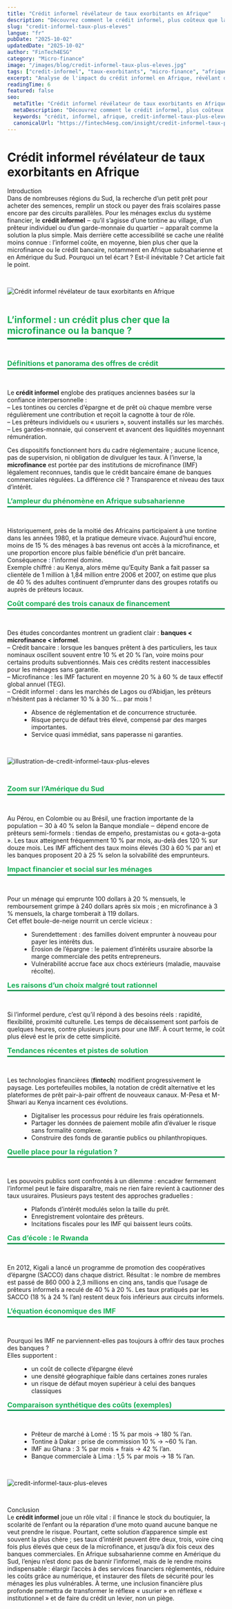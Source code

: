 ```yaml
---
title: "Crédit informel révélateur de taux exorbitants en Afrique"
description: "Découvrez comment le crédit informel, plus coûteux que la microfinance et les banques, impacte les ménages. Fintech, Scoring IA et Micro crédit dévoilés par FinTech4ESG."
slug: "credit-informel-taux-plus-eleves"
langue: "fr"
pubDate: "2025-10-02"
updatedDate: "2025-10-02"
author: "FinTech4ESG"
category: "Micro-finance"
image: "/images/blog/credit-informel-taux-plus-eleves.jpg"
tags: ["credit-informel", "taux-exorbitants", "micro-finance", "afrique", "scoring-ia"]
excerpt: "Analyse de l'impact du crédit informel en Afrique, révélant des taux exorbitants comparés aux institutions de microfinance et aux banques."
readingTime: 6
featured: false
seo:
  metaTitle: "Crédit informel révélateur de taux exorbitants en Afrique | FINTECH4ESG"
  metaDescription: "Découvrez comment le crédit informel, plus coûteux que la microfinance et les banques, impacte les ménages. Fintech, Scoring IA et Micro crédit dévoilés par FinTech4ESG."
  keywords: "crédit, informel, afrique, credit-informel-taux-plus-eleves"
  canonicalUrl: "https://fintech4esg.com/insight/credit-informel-taux-plus-eleves"
---
```


# Crédit informel révélateur de taux exorbitants en Afrique

Introduction  
Dans de nombreuses régions du Sud, la recherche d’un petit prêt pour acheter des semences, remplir un stock ou payer des frais scolaires passe encore par des circuits parallèles. Pour les ménages exclus du système financier, le <strong>crédit informel</strong> ‒ qu’il s’agisse d’une tontine au village, d’un prêteur individuel ou d’un garde-monnaie du quartier ‒ apparaît comme la solution la plus simple. Mais derrière cette accessibilité se cache une réalité moins connue : l’informel coûte, en moyenne, bien plus cher que la microfinance ou le crédit bancaire, notamment en Afrique subsaharienne et en Amérique du Sud. Pourquoi un tel écart ? Est-il inévitable ? Cet article fait le point.

&nbsp;

![Crédit informel révélateur de taux exorbitants en Afrique](/images/blog/credit-informel-taux-plus-eleves-fintech4esg.jpg)

&nbsp;

<h2 style="color: #19af58; border-bottom: 4px solid #00924B;
           padding-bottom: .2rem; margin-top: 0.5rem; margin-bottom: .2rem;">
  L’informel : un crédit plus cher que la microfinance ou la banque ?
</h2>

&nbsp;

<h3 style="color: #19af58; border-bottom: 3px solid #00924B;
           padding-bottom: .1rem; margin-top: 0.6rem; margin-bottom: .2rem;">
  Définitions et panorama des offres de crédit
</h3>

&nbsp;

Le <strong>crédit informel</strong> englobe des pratiques anciennes basées sur la confiance interpersonnelle :  
– Les tontines ou cercles d’épargne et de prêt où chaque membre verse régulièrement une contribution et reçoit la cagnotte à tour de rôle.  
– Les prêteurs individuels ou « usuriers », souvent installés sur les marchés.  
– Les gardes-monnaie, qui conservent et avancent des liquidités moyennant rémunération.  

Ces dispositifs fonctionnent hors du cadre réglementaire ; aucune licence, pas de supervision, ni obligation de divulguer les taux. À l’inverse, la <strong>microfinance</strong> est portée par des institutions de microfinance (IMF) légalement reconnues, tandis que le crédit bancaire émane de banques commerciales régulées. La différence clé ? Transparence et niveau des taux d’intérêt.

<h3 style="color: #19af58; border-bottom: 3px solid #00924B;
           padding-bottom: .1rem; margin-top: 0.6rem; margin-bottom: .2rem;">
  L’ampleur du phénomène en Afrique subsaharienne
</h3>

&nbsp;

Historiquement, près de la moitié des Africains participaient à une tontine dans les années 1980, et la pratique demeure vivace. Aujourd’hui encore, moins de 15 % des ménages à bas revenus ont accès à la microfinance, et une proportion encore plus faible bénéficie d’un prêt bancaire. Conséquence : l’informel domine.  
Exemple chiffré : au Kenya, alors même qu’Equity Bank a fait passer sa clientèle de 1 million à 1,84 million entre 2006 et 2007, on estime que plus de 40 % des adultes continuent d’emprunter dans des groupes rotatifs ou auprès de prêteurs locaux.  

<h3 style="color: #19af58; border-bottom: 3px solid #00924B;
           padding-bottom: .1rem; margin-top: 0.6rem; margin-bottom: .2rem;">
  Coût comparé des trois canaux de financement
</h3>

&nbsp;

Des études concordantes montrent un gradient clair : <strong>banques < microfinance < informel</strong>.  
– Crédit bancaire : lorsque les banques prêtent à des particuliers, les taux nominaux oscillent souvent entre 10 % et 20 % l’an, voire moins pour certains produits subventionnés. Mais ces crédits restent inaccessibles pour les ménages sans garantie.  
– Microfinance : les IMF facturent en moyenne 20 % à 60 % de taux effectif global annuel (TEG).  
– Crédit informel : dans les marchés de Lagos ou d’Abidjan, les prêteurs n’hésitent pas à réclamer 10 % à 30 %… par mois !  

<ul style="list-style-type: disc; margin-left: 2rem;">
  <li>Absence de réglementation et de concurrence structurée.</li>
  <li>Risque perçu de défaut très élevé, compensé par des marges importantes.</li>
  <li>Service quasi immédiat, sans paperasse ni garanties.</li>
</ul>

&nbsp;

![illustration-de-credit-informel-taux-plus-eleves](/images/blog/credit-informel-taux-plus-eleves-2025.jpg)

&nbsp;

<h3 style="color: #19af58; border-bottom: 3px solid #00924B;
           padding-bottom: .1rem; margin-top: 0.6rem; margin-bottom: .2rem;">
  Zoom sur l’Amérique du Sud
</h3>

&nbsp;

Au Pérou, en Colombie ou au Brésil, une fraction importante de la population ‒ 30 à 40 % selon la Banque mondiale ‒ dépend encore de prêteurs semi-formels : tiendas de empeño, prestamistas ou « gota-a-gota ». Les taux atteignent fréquemment 10 % par mois, au-delà des 120 % sur douze mois. Les IMF affichent des taux moins élevés (30 à 60 % par an) et les banques proposent 20 à 25 % selon la solvabilité des emprunteurs.  

<h3 style="color: #19af58; border-bottom: 3px solid #00924B;
           padding-bottom: .1rem; margin-top: 0.6rem; margin-bottom: .2rem;">
  Impact financier et social sur les ménages
</h3>

&nbsp;

Pour un ménage qui emprunte 100 dollars à 20 % mensuels, le remboursement grimpe à 240 dollars après six mois ; en microfinance à 3 % mensuels, la charge tomberait à 119 dollars.  
Cet effet boule-de-neige nourrit un cercle vicieux :  

<ul style="list-style-type: disc; margin-left: 2rem;">
  <li>Surendettement : des familles doivent emprunter à nouveau pour payer les intérêts dus.</li>
  <li>Érosion de l’épargne : le paiement d’intérêts usuraire absorbe la marge commerciale des petits entrepreneurs.</li>
  <li>Vulnérabilité accrue face aux chocs extérieurs (maladie, mauvaise récolte).</li>
</ul>

<h3 style="color: #19af58; border-bottom: 3px solid #00924B;
           padding-bottom: .1rem; margin-top: 0.6rem; margin-bottom: .2rem;">
  Les raisons d’un choix malgré tout rationnel
</h3>

&nbsp;

Si l’informel perdure, c’est qu’il répond à des besoins réels : rapidité, flexibilité, proximité culturelle. Les temps de décaissement sont parfois de quelques heures, contre plusieurs jours pour une IMF. À court terme, le coût plus élevé est le prix de cette simplicité.  

<h3 style="color: #19af58; border-bottom: 3px solid #00924B;
           padding-bottom: .1rem; margin-top: 0.6rem; margin-bottom: .2rem;">
  Tendances récentes et pistes de solution
</h3>

&nbsp;

Les technologies financières (<strong>fintech</strong>) modifient progressivement le paysage. Les portefeuilles mobiles, la notation de crédit alternative et les plateformes de prêt pair-à-pair offrent de nouveaux canaux. M-Pesa et M-Shwari au Kenya incarnent ces évolutions.  

<ul style="list-style-type: disc; margin-left: 2rem;">
  <li>Digitaliser les processus pour réduire les frais opérationnels.</li>
  <li>Partager les données de paiement mobile afin d’évaluer le risque sans formalité complexe.</li>
  <li>Construire des fonds de garantie publics ou philanthropiques.</li>
</ul>

<h3 style="color: #19af58; border-bottom: 3px solid #00924B;
           padding-bottom: .1rem; margin-top: 0.6rem; margin-bottom: .2rem;">
  Quelle place pour la régulation ?
</h3>

&nbsp;

Les pouvoirs publics sont confrontés à un dilemme : encadrer fermement l’informel peut le faire disparaître, mais ne rien faire revient à cautionner des taux usuraires. Plusieurs pays testent des approches graduelles :  

<ul style="list-style-type: disc; margin-left: 2rem;">
  <li>Plafonds d’intérêt modulés selon la taille du prêt.</li>
  <li>Enregistrement volontaire des prêteurs.</li>
  <li>Incitations fiscales pour les IMF qui baissent leurs coûts.</li>
</ul>

<h3 style="color: #19af58; border-bottom: 3px solid #00924B;
           padding-bottom: .1rem; margin-top: 0.6rem; margin-bottom: .2rem;">
  Cas d’école : le Rwanda
</h3>

&nbsp;

En 2012, Kigali a lancé un programme de promotion des coopératives d’épargne (SACCO) dans chaque district. Résultat : le nombre de membres est passé de 860 000 à 2,3 millions en cinq ans, tandis que l’usage de prêteurs informels a reculé de 40 % à 20 %. Les taux pratiqués par les SACCO (18 % à 24 % l’an) restent deux fois inférieurs aux circuits informels.  

<h3 style="color: #19af58; border-bottom: 3px solid #00924B;
           padding-bottom: .1rem; margin-top: 0.6rem; margin-bottom: .2rem;">
  L’équation économique des IMF
</h3>

&nbsp;

Pourquoi les IMF ne parviennent-elles pas toujours à offrir des taux proches des banques ?  
Elles supportent :  

<ul style="list-style-type: disc; margin-left: 2rem;">
  <li>un coût de collecte d’épargne élevé</li>
  <li>une densité géographique faible dans certaines zones rurales</li>
  <li>un risque de défaut moyen supérieur à celui des banques classiques</li>
</ul>

<h3 style="color: #19af58; border-bottom: 3px solid #00924B;
           padding-bottom: .1rem; margin-top: 0.6rem; margin-bottom: .2rem;">
  Comparaison synthétique des coûts (exemples)
</h3>

&nbsp;

<ul style="list-style-type: disc; margin-left: 2rem;">
  <li>Prêteur de marché à Lomé : 15 % par mois → 180 % l’an.</li>
  <li>Tontine à Dakar : prise de commission 10 % → ~60 % l’an.</li>
  <li>IMF au Ghana : 3 % par mois + frais → 42 % l’an.</li>
  <li>Banque commerciale à Lima : 1,5 % par mois → 18 % l’an.</li>
</ul>

&nbsp;

![credit-informel-taux-plus-eleves](/images/blog/credit-informel-taux-plus-eleves.jpg)

&nbsp;

Conclusion  
Le <strong>crédit informel</strong> joue un rôle vital : il finance le stock du boutiquier, la scolarité de l’enfant ou la réparation d’une moto quand aucune banque ne veut prendre le risque. Pourtant, cette solution d’apparence simple est souvent la plus chère ; ses taux d’intérêt peuvent être deux, trois, voire cinq fois plus élevés que ceux de la microfinance, et jusqu’à dix fois ceux des banques commerciales. En Afrique subsaharienne comme en Amérique du Sud, l’enjeu n’est donc pas de bannir l’informel, mais de le rendre moins indispensable : élargir l’accès à des services financiers réglementés, réduire les coûts grâce au numérique, et instaurer des filets de sécurité pour les ménages les plus vulnérables. À terme, une inclusion financière plus profonde permettra de transformer le réflexe « usurier » en réflexe « institutionnel » et de faire du crédit un levier, non un piège.